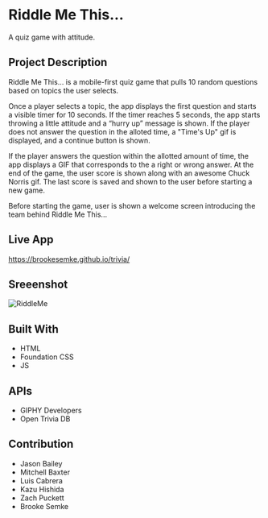 # Riddle Me This…
A quiz game with attitude.

## Project Description
Riddle Me This… is a mobile-first quiz game that pulls 10 random questions based on topics the user selects.

Once a player selects a topic, the app displays the first question and starts a visible timer for 10 seconds. If the timer reaches 5 seconds, the app starts throwing a little attitude and a “hurry up” message is shown. If the player does not answer the question in the alloted time, a "Time's Up" gif is displayed, and a continue button is shown. 

If the player answers the question within the allotted amount of time, the app displays a GIF that corresponds to the a right or wrong answer. At the end of the game, the user score is shown along with an awesome Chuck Norris gif. The last score is saved and shown to the user before starting a new game.

Before starting the game, user is shown a welcome screen introducing the team behind Riddle Me This...

## Live App
https://brookesemke.github.io/trivia/

## Sreeenshot
![RiddleMe](https://user-images.githubusercontent.com/54341829/113521864-d8681c00-9561-11eb-9e3e-d5cbab6c75ce.png)

## Built With
* HTML
* Foundation CSS
* JS

## APIs
* GIPHY Developers
* Open Trivia DB

## Contribution
* Jason Bailey
* Mitchell Baxter
* Luis Cabrera
* Kazu Hishida
* Zach Puckett
* Brooke Semke
